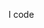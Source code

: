 I code 

<!---
BenRiekes/BenRiekes is a ✨ special ✨ repository because its `README.md` (this file) appears on your GitHub profile.
You can click the Preview link to take a look at your changes.
--->
